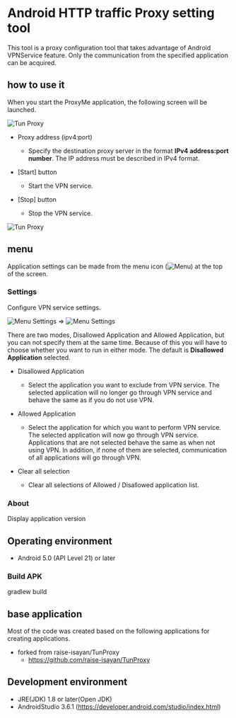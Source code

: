 Android HTTP traffic Proxy setting tool
=============


This tool is a proxy configuration tool that takes advantage of Android VPNService feature. 
Only the communication from the specified application can be acquired.

## how to use it

When you start the ProxyMe application, the following screen will be launched.

![Tun Proxy](images/1.png)

* Proxy address (ipv4:port)
  * Specify the destination proxy server in the format **IPv4 address:port number**.
    The IP address must be described in IPv4 format.

* [Start] button
  * Start the VPN service.
* [Stop] button
  * Stop the VPN service.

![Tun Proxy](images/2.png)

## menu

Application settings can be made from the menu icon (![Menu](images/3.png)) at the top of the screen.

### Settings

Configure VPN service settings.

![Menu Settings](images/3.png) ⇒ ![Menu Settings](images/4.png)

There are two modes, Disallowed Application and Allowed Application, but you can not specify them at the same time.
Because of this you will have to choose whether you want to run in either mode.
The default is **Disallowed Application** selected.

* Disallowed Application
  * Select the application you want to exclude from VPN service.
    The selected application will no longer go through VPN service and behave the same as if you do not use VPN.

* Allowed Application
  * Select the application for which you want to perform VPN service.
    The selected application will now go through VPN service.
    Applications that are not selected behave the same as when not using VPN.
    In addition, if none of them are selected, communication of all applications will go through VPN.

* Clear all selection
  * Clear all selections of Allowed / Disallowed application list.



### About
Display application version

## Operating environment

* Android 5.0 (API Level 21) or later

### Build APK
 gradlew build

## base application

Most of the code was created based on the following applications for creating applications.

* forked from raise-isayan/TunProxy
  * https://github.com/raise-isayan/TunProxy

## Development environment

* JRE(JDK) 1.8 or later(Open JDK)
* AndroidStudio 3.6.1 (https://developer.android.com/studio/index.html)
